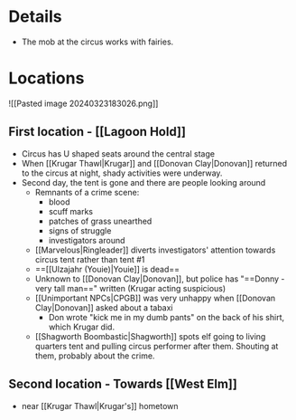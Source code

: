 
# Details
- The mob at the circus works with fairies.



# Locations

![[Pasted image 20240323183026.png]]
## First location - [[Lagoon Hold]]
- Circus has U shaped seats around the central stage
- When [[Krugar Thawl|Krugar]] and [[Donovan Clay|Donovan]] returned to the circus at night, shady activities were underway.
- Second day, the tent is gone and there are people looking around
	- Remnants of a crime scene:
		- blood
		- scuff marks
		- patches of grass unearthed
		- signs of struggle
		- investigators around
	- [[Marvelous|Ringleader]] diverts investigators' attention towards circus tent rather than tent #1 
	- ==[[Ulzajahr (Youie)|Youie]] is dead==
	- Unknown to [[Donovan Clay|Donovan]], but police has "==Donny - very tall man==" written (Krugar acting suspicious)
	- [[Unimportant NPCs|CPGB]] was very unhappy when [[Donovan Clay|Donovan]] asked about a tabaxi
		- Don wrote "kick me in my dumb pants" on the back of his shirt, which Krugar did.
	- [[Shagworth Boombastic|Shagworth]] spots elf going to living quarters tent and pulling circus performer after them. Shouting at them, probably about the crime.


## Second location - Towards [[West Elm]]
- near [[Krugar Thawl|Krugar's]] hometown